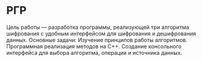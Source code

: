 # РГР
Цель работы — разработка программы, реализующей три алгоритма шифрования с удобным интерфейсом для шифрования и дешифрования данных.
Основные задачи:
Изучение принципов работы алгоритмов.
Программная реализация методов на C++.
Создание консольного интерфейса для выбора алгоритма, операции и источника данных.
